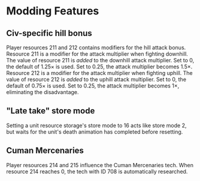 # Modding Features

## Civ-specific hill bonus
Player resources 211 and 212 contains modifiers for the hill attack bonus.
Resource 211 is a modifier for the attack multiplier when fighting downhill. The value of resource 211 is _added_ to the downhill attack multiplier. Set to 0, the default of 1.25× is used. Set to 0.25, the attack multiplier becomes 1.5×.
Resource 212 is a modifier for the attack multiplier when fighting uphill. The value of resource 212 is _added_ to the uphill attack multiplier. Set to 0, the default of 0.75× is used. Set to 0.25, the attack multiplier becomes 1×, eliminating the disadvantage.

## "Late take" store mode
Setting a unit resource storage's store mode to 16 acts like store mode 2, but waits for the unit's death animation has completed before resetting.

## Cuman Mercenaries
Player resources 214 and 215 influence the Cuman Mercenaries tech. When resource 214 reaches 0, the tech with ID 708 is automatically researched.
